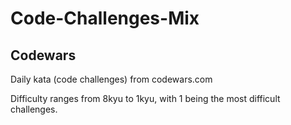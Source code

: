 # Code-Challenges-Mix

## Codewars
Daily kata (code challenges) from codewars.com 

Difficulty ranges from 8kyu to 1kyu, with 1 being the most difficult challenges.